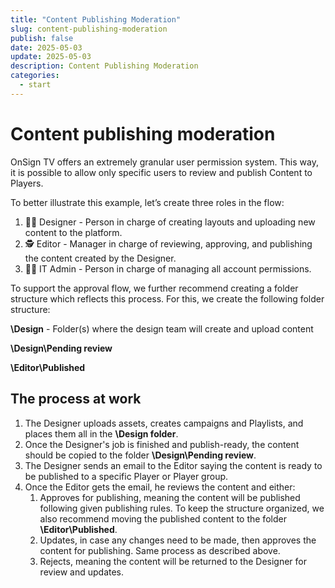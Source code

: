 ```yaml
---
title: "Content Publishing Moderation"
slug: content-publishing-moderation
publish: false
date: 2025-05-03
update: 2025-05-03
description: Content Publishing Moderation
categories:
  - start
---
```


Content publishing moderation
=============================

OnSign TV offers an extremely granular user permission system. This way, it is possible to allow only specific users to review and publish Content to Players.

To better illustrate this example, let’s create three roles in the flow:

1. 🧑‍🎨 Designer - Person in charge of creating layouts and uploading new content to the platform.
2. 🕵️ Editor - Manager in charge of reviewing, approving, and publishing the content created by the Designer.
3. 🧑‍💻 IT Admin - Person in charge of managing all account permissions.

To support the approval flow, we further recommend creating a folder structure which reflects this process. For this, we create the following folder structure:

**\Design** - Folder(s) where the design team will create and upload content

**\Design\Pending review**

**\Editor\Published**

The process at work
-------------------

1. The Designer uploads assets, creates campaigns and Playlists, and places them all in the **\Design folder**.
2. Once the Designer's job is finished and publish-ready, the content should be copied to the folder **\Design\Pending review**.
3. The Designer sends an email to the Editor saying the content is ready to be published to a specific Player or Player group.
4. Once the Editor gets the email, he reviews the content and either:
   1. Approves for publishing, meaning the content will be published following given publishing rules. To keep the structure organized, we also recommend moving the published content to the folder **\Editor\Published**.
   2. Updates, in case any changes need to be made, then approves the content for publishing. Same process as described above.
   3. Rejects, meaning the content will be returned to the Designer for review and updates.
